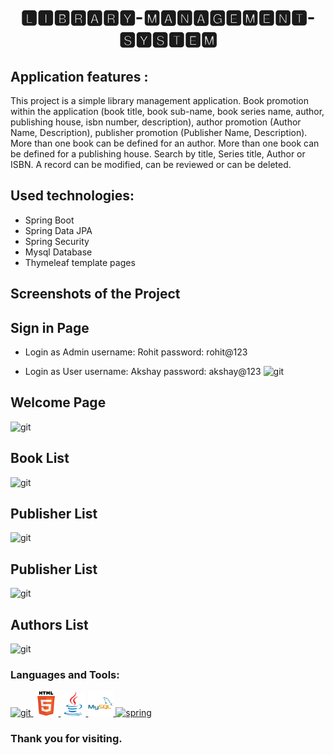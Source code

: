 
<h1 align="center"> 🅻🅸🅱🆁🅰🆁🆈-🅼🅰🅽🅰🅶🅴🅼🅴🅽🆃-🆂🆈🆂🆃🅴🅼 </h1>

## Application features :
This project is a simple library management application. Book promotion within the application (book title, book sub-name, book series
name, author, publishing house, isbn number, description), author promotion (Author Name, Description), publisher promotion (Publisher Name, Description).
More than one book can be defined for an author. More than one book can be defined for a publishing house. Search by title, Series title, Author or ISBN.
A record can be modified, can be reviewed or can be deleted.

## Used technologies:
- Spring Boot
- Spring Data JPA
- Spring Security
- Mysql Database
- Thymeleaf template pages

<h2 align="left"> Screenshots of the Project  </h1>

## Sign in Page 
- Login as Admin 
username: Rohit
password: rohit@123

- Login as User
username: Akshay
password: akshay@123
![git](https://user-images.githubusercontent.com/57706022/156169512-675968d1-b606-4fa6-be50-90bb4bfcde7c.png)

## Welcome Page
![git](https://user-images.githubusercontent.com/57706022/156163354-76d5f3a6-2d89-4e92-b770-7e7fff8c074c.png)

## Book List
![git](https://user-images.githubusercontent.com/57706022/156163685-fb62fef9-257c-4b00-a717-9f0f31b65a58.png)

## Publisher List
![git](https://user-images.githubusercontent.com/57706022/156163880-6186664f-0384-4f60-bc66-162792ad0967.png)

## Publisher List
![git](https://user-images.githubusercontent.com/57706022/156163880-6186664f-0384-4f60-bc66-162792ad0967.png)

## Authors List
![git](https://user-images.githubusercontent.com/57706022/156164039-0ad66cf4-a192-40e9-98d1-927c0bffbadc.png)

<h3 align="left">Languages and Tools:</h3>
<p align="left"> <a href="https://git-scm.com/" target="_blank" rel="noreferrer"> <img src="https://www.vectorlogo.zone/logos/git-scm/git-scm-icon.svg" alt="git" width="40" height="40"/> </a> <a href="https://www.w3.org/html/" target="_blank" rel="noreferrer"> <img src="https://raw.githubusercontent.com/devicons/devicon/master/icons/html5/html5-original-wordmark.svg" alt="html5" width="40" height="40"/> </a> <a href="https://www.java.com" target="_blank" rel="noreferrer"> <img src="https://raw.githubusercontent.com/devicons/devicon/master/icons/java/java-original.svg" alt="java" width="40" height="40"/> </a> <a href="https://www.mysql.com/" target="_blank" rel="noreferrer"> <img src="https://raw.githubusercontent.com/devicons/devicon/master/icons/mysql/mysql-original-wordmark.svg" alt="mysql" width="40" height="40"/> </a> <a href="https://spring.io/" target="_blank" rel="noreferrer"> <img src="https://www.vectorlogo.zone/logos/springio/springio-icon.svg" alt="spring" width="40" height="40"/> </a> </p>

### Thank you for visiting.





